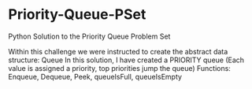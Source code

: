 # Priority-Queue-PSet
Python Solution to the Priority Queue Problem Set

Within this challenge we were instructed to create the abstract data structure: Queue
In this solution, I have created a PRIORITY queue (Each value is assigned a priority, top priorities jump the queue)
Functions: Enqueue, Dequeue, Peek, queueIsFull, queueIsEmpty
